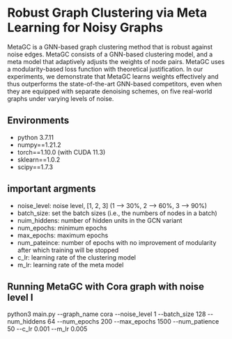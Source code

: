 # Robust Graph Clustering via Meta Learning for Noisy Graphs

MetaGC is a GNN-based graph clustering method that is robust against noise edges. 
MetaGC consists of a GNN-based clustering model, and a meta model that adaptively adjusts
the weights of node pairs.
MetaGC uses a modularity-based loss function with theoretical justification.
In our experiments, we demonstrate that MetaGC learns weights effectively and 
thus outperforms the state-of-the-art GNN-based competitors, even when 
they are equipped with separate denoising schemes, on five real-world graphs under varying levels of noise. 

## Environments
- python 3.7.11
- numpy==1.21.2
- torch==1.10.0 (with CUDA 11.3)
- sklearn==1.0.2
- scipy==1.7.3

## important argments
- noise_level: noise level, [1, 2, 3] (1 --> 30%, 2 --> 60%, 3 --> 90%)
- batch_size: set the batch sizes (i.e., the numbers of nodes in a batch)
- nuim_hiddens: number of hidden units in the GCN variant
- num_epochs: minimum epochs
- max_epochs: maximum epochs
- num_pateince: number of epochs with no improvement of modularity after which training will be stopped
- c_lr: learning rate of the clustering model
- m_lr: learning rate of the meta model

## Running MetaGC with Cora graph with noise level I
python3 main.py --graph_name cora --noise_level 1 --batch_size 128 --num_hiddens 64 --num_epochs 200 --max_epochs 1500 --num_patience 50 --c_lr 0.001 --m_lr 0.005


